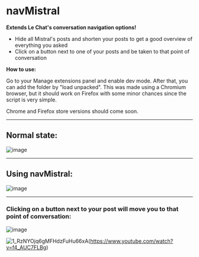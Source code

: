 # navMistral

**Extends Le Chat's conversation navigation options!**

- Hide all Mistral's posts and shorten your posts to get a good overview of everything you asked
- Click on a button next to one of your posts and be taken to that point of conversation

**How to use:**

Go to your Manage extensions panel and enable dev mode. After that, you can add the folder by "load unpacked". This was made using a Chromium browser, but it should work on Firefox with some minor chances since the script is very simple.

Chrome and Firefox store versions should come soon.

---

## Normal state:
![image](https://github.com/user-attachments/assets/2733bced-7107-4195-97d1-099193a03e27)

---

## Using navMistral:
![image](https://github.com/user-attachments/assets/74d8535e-aec2-48f2-adbd-a5960150c8af)

---

### Clicking on a button next to your post will move you to that point of conversation:
![image](https://github.com/user-attachments/assets/e29a4233-decd-4e83-8b26-2eaa142bc89f)

![1_RzNYOjq6gMFHdzFuHu66xA](https://github.com/user-attachments/assets/64bd371e-d2fd-41ea-b326-3c3b7a17c431)(https://www.youtube.com/watch?v=f4_AUC7FLBg)




